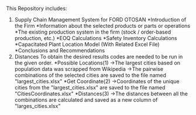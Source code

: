 This Repository includes:

1. Supply Chain Management System for FORD OTOSAN
    *Introduction of the Firm
    *Information about the selected products or parts or operations
    *The existing production system in the firm (stock / order-based production, etc.)
    *EOQ Calculations
    *Safety Inventory Calculations
    *Capacitated Plant Location Model (With Related Excel File)
    *Conclusions and Recommendations
 2. Distances
    To obtain the desired results codes are needed to be run in the given order.
    *Possible Locations(1)
      ->The largest cities based on population data was scrapped from Wikipedia
      ->The pairwise combinations of the selected cities are saved to the file named "largest_cities.xlsx"
    *Get Coordinate(2)
      ->Coordinates of the unique cities from the "largest_cities.xlsx" are saved to the file named "CitiesCoordinates.xlsx"
    *Distances(3)
      ->The distances between all the combinations are calculated and saved as a new column of "larges_cities.xlsx"
